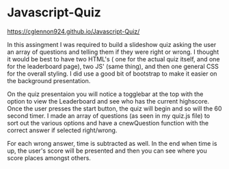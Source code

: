# Javascript-Quiz

https://cglennon924.github.io/Javascript-Quiz/

In this assingment I was required to build a slideshow quiz asking the user an array of questions and telling them if they were right or wrong. I thought it would be best to have two HTML's ( one for the actual quiz itself, and one for the leaderboard page), two JS' (same thing), and then one general CSS for the overall styling. I did use a good bit of bootstrap to make it easier on the background presentation.

On the quiz presentaion you will notice a togglebar at the top with the option to view the Leaderboard and see who has the current highscore. Once the user presses the start button, the quiz will begin and so will the 60 second timer. I made an array of questions (as seen in my quiz.js file) to sort out the various options and have a cnewQuestion function with the correct answer if selected right/wrong. 

For each wrong answer, time is subtracted as well. In the end when time is up, the user's score will be presented and then you can see where you score places amongst others. 
